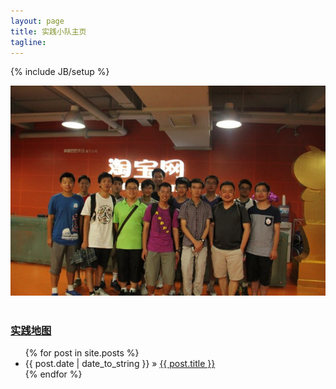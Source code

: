 ```yaml
---
layout: page
title: 实践小队主页
tagline: 
---
```

{% include JB/setup %}
<div><img src="main.jpg"></div>
<br>
<a href="map/index.html"><h3>实践地图</h3></a>
<ul class="posts">
  {% for post in site.posts %}
    <li><span>{{ post.date | date_to_string }}</span> &raquo; <a href="{{ BASE_PATH }}{{ post.url }}">{{ post.title }}</a></li>
  {% endfor %}
</ul>

